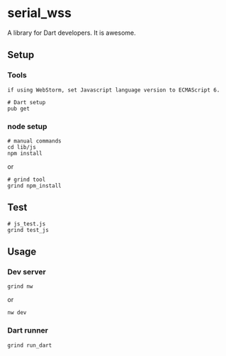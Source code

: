 # serial_wss

A library for Dart developers. It is awesome.

## Setup

### Tools

    if using WebStorm, set Javascript language version to ECMAScript 6.
    
    # Dart setup
    pub get

### node setup     
    # manual commands
    cd lib/js
    npm install
    
or 
    
    # grind tool
    grind npm_install
    
    
## Test

    # js_test.js
    grind test_js
    
    
## Usage

### Dev server

    grind nw
    
or
    
    nw dev
    
### Dart runner

    grind run_dart